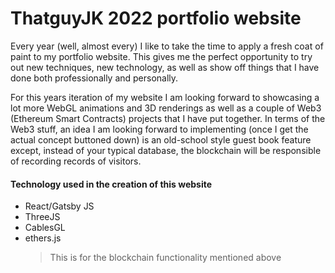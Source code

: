 # ThatguyJK 2022 portfolio website

Every year (well, almost every) I like to take the time to apply a fresh coat of paint to my portfolio website. This gives me the perfect opportunity to try out new techniques, new technology, as well as show off things that I have done both professionally and personally. 

For this years iteration of my website I am looking forward to showcasing a lot more WebGL animations and 3D renderings as well as a couple of Web3 (Ethereum Smart Contracts) projects that I have put together. In terms of the Web3 stuff, an idea I am looking forward to implementing (once I get the actual concept buttoned down) is an old-school style guest book feature except, instead of your typical database, the blockchain will be responsible of recording records of visitors. 

#### Technology used in the creation of this website

- React/Gatsby JS
- ThreeJS
- CablesGL
- ethers.js
    > This is for the blockchain functionality mentioned above

